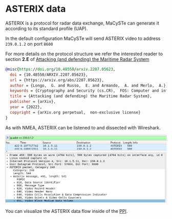 # ASTERIX data

ASTERIX is a protocol for radar data exchange, MaCySTe can generate it according to its standard profile (UAP).

In the default configuration MaCySTe will send ASTERIX video to address `239.0.1.2` on port `8600`

For more details on the protocol structure we refer the interested reader to section __2.E__ of [Attacking (and defending) the Maritime Radar System](https://doi.org/10.48550/arxiv.2207.05623)

```bibtex
@misc{https://doi.org/10.48550/arxiv.2207.05623,
  doi = {10.48550/ARXIV.2207.05623},
  url = {https://arxiv.org/abs/2207.05623},
  author = {Longo,  G. and Russo,  E. and Armando,  A. and Merlo,  A.},
  keywords = {Cryptography and Security (cs.CR),  FOS: Computer and information sciences,  FOS: Computer and information sciences},
  title = {Attacking (and defending) the Maritime Radar System},
  publisher = {arXiv},
  year = {2022},
  copyright = {arXiv.org perpetual,  non-exclusive license}
}
```

As with NMEA, ASTERIX can be listened to and dissected with Wireshark.

![ASTERIX in Wireshark](../images/asterix-wireshark.png)

You can visualize the ASTERIX data flow inside of the [PPI](../reference/ppi-asterix.md).
